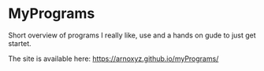 # MyPrograms
Short overview of programs I really like, use and a hands on gude to just get startet.

The site is available here: 
https://arnoxyz.github.io/myPrograms/
